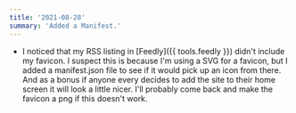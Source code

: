 ```yaml
---
title: '2021-08-28'
summary: 'Added a Manifest.'
---
```


* I noticed that my RSS listing in [Feedly]({{ tools.feedly }}) didn't include my favicon. I suspect this is because I'm using a SVG for a favicon, but I added a manifest.json file to see if it would pick up an icon from there. And as a bonus if anyone every decides to add the site to their home screen it will look a little nicer. I'll probably come back and make the favicon a png if this doesn't work.
